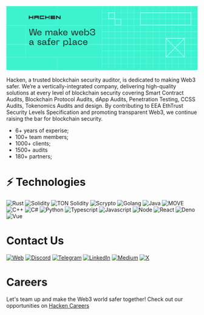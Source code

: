 [![Title Header](public/images/header.svg)](https://hacken.io/)

Hacken, a trusted blockchain security auditor, is dedicated to making Web3 safer.
We’re a vertically-integrated company, delivering high-quality solutions at every level of blockchain security covering Smart Contract Audits, Blockchain Protocol Audits, dApp Audits, Penetration Testing, CCSS Audits, Tokenomics Audits and design.
By contributing to EEA EthTrust Security Levels Specification and promoting transparent Web3, we continue raising the bar for blockchain security.

- 6+ years of experise;
- 100+ team members;
- 1000+ clients;
- 1500+ audits
- 180+ partners;

# :zap: Technologies

![Rust](https://img.shields.io/badge/-Rust-000000?style=flat&logo=rust)
![Solidity](https://img.shields.io/badge/-Solidity-363636?style=flat&logo=solidity)
![TON Solidity](https://img.shields.io/badge/-TON%20Solidity-0088cc?style=flat)
![Scrypto](https://img.shields.io/badge/-Scrypto-ff69b4?style=flat)
![Golang](https://img.shields.io/badge/-Golang-00ADD8?style=flat&logo=go&logoColor=white)
![Java](https://img.shields.io/badge/-Java-007396?style=flat&logo=java)
![MOVE](https://img.shields.io/badge/-MOVE-0052CC?style=flat)
![C++](https://img.shields.io/badge/-C++-00599C?style=flat&logo=c%2B%2B)
![C#](https://img.shields.io/badge/-C%23-239120?style=flat&logo=c-sharp)
![Python](https://img.shields.io/badge/-Python-3776AB?style=flat&logo=python&logoColor=yellow)
![Typescript](https://img.shields.io/badge/-Typescript-007ACC?style=flat&logo=typescript&logoColor=white)
![Javascript](https://img.shields.io/badge/-Javascript-F7DF1E?style=flat&logo=javascript&logoColor=black)
![Node](https://img.shields.io/badge/-Node.js-339933?style=flat&logo=node.js&logoColor=white)
![React](https://img.shields.io/badge/-React-61DAFB?style=flat&logo=react&logoColor=black)
![Deno](https://img.shields.io/badge/-Deno-000000?style=flat&logo=deno)
![Vue](https://img.shields.io/badge/-Vue.js-4FC08D?style=flat&logo=vue.js&logoColor=white)

# Contact Us

[![Web](https://img.shields.io/badge/-Web-2E3A59?style=flat&logo=firefox&logoColor=white)](https://hacken.io/)
[![Discord](https://img.shields.io/badge/-Discord-5865F2?style=flat&logo=discord&logoColor=white)](https://discord.com/invite/R2rP5sr5kX)
[![Telegram](https://img.shields.io/badge/-Telegram-2CA5E0?style=flat&logo=telegram&logoColor=white)](https://t.me/hackenai)
[![LinkedIn](https://img.shields.io/badge/-LinkedIn-0077B5?style=flat&logo=linkedin&logoColor=white)](https://www.linkedin.com/company/hacken/)
[![Medium](https://img.shields.io/badge/-Medium-12100E?style=flat&logo=medium&logoColor=white)](URL_DEL_ENLACE_DE_MEDIUM)
[![X](https://img.shields.io/badge/-Twitter-1DA1F2?style=flat&logo=x&logoColor=white)](https://twitter.com/hackenclub)



# Careers

Let's team up and make the Web3 world safer together! Check out our opportunities on [Hacken Careers](https://hacken.peopleforce.io/careers)


<!---
<img src="https://myreadme.vercel.app/api/embed/hknio?panels=userstatistics,toprepositories,toplanguages,commitgraph" alt="reimaginedreadme" />
-->
